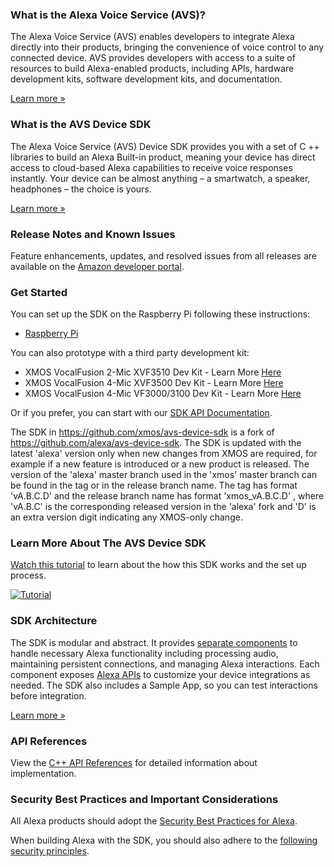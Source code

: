 ### What is the Alexa Voice Service (AVS)?

The Alexa Voice Service (AVS) enables developers to integrate Alexa directly into their products, bringing the convenience of voice control to any connected device. AVS provides developers with access to a suite of resources to build Alexa-enabled products, including APIs, hardware development kits, software development kits, and documentation.

[Learn more »](https://developer.amazon.com/alexa-voice-service)

### What is the AVS Device SDK

The Alexa Voice Service (AVS) Device SDK provides you with a set of C ++ libraries to build an Alexa Built-in product, meaning your device has direct access to cloud-based Alexa capabilities to receive voice responses instantly. Your device can be almost anything – a smartwatch, a speaker, headphones – the choice is yours.

[Learn more »](https://developer.amazon.com/docs/alexa/avs-device-sdk/overview.html)

### Release Notes and Known Issues

Feature enhancements, updates, and resolved issues from all releases are available on the [Amazon developer portal](https://developer.amazon.com/docs/alexa/avs-device-sdk/release-notes.html).

### Get Started

You can set up the SDK on the Raspberry Pi following these instructions:
* [Raspberry Pi](https://developer.amazon.com/en-GB/docs/alexa/alexa-voice-service/set-up-raspberry-pi.html)

You can also prototype with a third party development kit:
* XMOS VocalFusion 2-Mic XVF3510 Dev Kit - Learn More [Here](https://www.xmos.ai/vocalfusion-voice-interfaces/)
* XMOS VocalFusion 4-Mic XVF3500 Dev Kit - Learn More [Here](https://www.xmos.ai/vocalfusion-voice-interfaces/)
* XMOS VocalFusion 4-Mic VF3000/3100 Dev Kit - Learn More [Here](https://www.xmos.ai/vocalfusion-conference-calling/)

Or if you prefer, you can start with our [SDK API Documentation](https://alexa.github.io/avs-device-sdk/).

The SDK in https://github.com/xmos/avs-device-sdk is a fork of https://github.com/alexa/avs-device-sdk. The SDK is updated with the latest 'alexa' version only when new changes from XMOS are required, for example if a new feature is introduced or a new product is released. The version of the 'alexa' master branch used in the 'xmos' master branch can be found in the tag or in the release branch name. The tag has format 'vA.B.C.D' and the release branch name has format 'xmos_vA.B.C.D' , where 'vA.B.C' is the corresponding released version in the 'alexa' fork and 'D' is an extra version digit indicating any XMOS-only change.

### Learn More About The AVS Device SDK

[Watch this tutorial](https://youtu.be/F5DixCPJYo8) to learn about the how this SDK works and the set up process.

[![Tutorial](https://img.youtube.com/vi/F5DixCPJYo8/0.jpg)](https://www.youtube.com/watch?v=F5DixCPJYo8)

### SDK Architecture

The SDK is modular and abstract. It provides [separate components](https://developer.amazon.com/docs/alexa/avs-device-sdk/overview.html#sdk-architecture) to handle necessary Alexa functionality including processing audio, maintaining persistent connections, and managing Alexa interactions. Each component exposes [Alexa APIs](https://developer.amazon.com/docs/alexa/alexa-voice-service/api-overview.html) to customize your device integrations as needed. The SDK also includes a Sample App, so you can  test interactions before integration.

[Learn more »](https://developer.amazon.com/docs/alexa/avs-device-sdk/overview.html#sdk-architecture)

### API References

View the [C++ API References](https://alexa.github.io/avs-device-sdk/) for detailed information about implementation.

### Security Best Practices and Important Considerations

All Alexa products should adopt the [Security Best Practices for Alexa](https://developer.amazon.com/docs/alexa/alexa-voice-service/security-best-practices.html).

When building Alexa with the SDK, you should also adhere to the [following security principles](https://developer.amazon.com/docs/alexa/avs-device-sdk/overview.html#security-best-practices).

